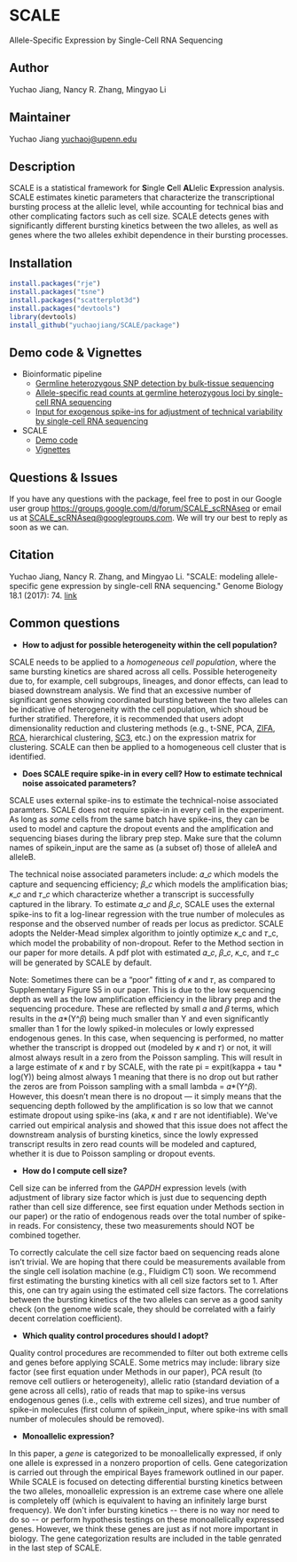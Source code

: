 # SCALE
Allele-Specific Expression by Single-Cell RNA Sequencing


## Author
Yuchao Jiang, Nancy R. Zhang, Mingyao Li


## Maintainer
Yuchao Jiang <yuchaoj@upenn.edu>


## Description
SCALE is a statistical framework for **S**ingle **C**ell **AL**lelic **E**xpression analysis. SCALE estimates kinetic parameters that characterize the transcriptional bursting process at the allelic level, while accounting for technical bias and other complicating factors such as cell size. SCALE detects genes with significantly different bursting kinetics between the two alleles, as well as genes where the two alleles exhibit dependence in their bursting processes.


## Installation
```r
install.packages("rje")
install.packages("tsne")
install.packages("scatterplot3d")
install.packages("devtools")
library(devtools)
install_github("yuchaojiang/SCALE/package")
```


## Demo code & Vignettes
* Bioinformatic pipeline
  * [Germline heterozygous SNP detection by bulk-tissue sequencing](https://github.com/yuchaojiang/SCALE/blob/master/bioinfo/bulk_SNP.sh)
  * [Allele-specific read counts at germline heterozygous loci by single-cell RNA sequencing](https://github.com/yuchaojiang/SCALE/blob/master/bioinfo/scRNAseq_SNP.sh)
  * [Input for exogenous spike-ins for adjustment of technical variability by single-cell RNA sequencing](https://github.com/yuchaojiang/SCALE/blob/master/bioinfo/scRNAseq_spikein.sh)
* SCALE
  * [Demo code](https://github.com/yuchaojiang/SCALE/blob/master/demo/demo.R)
  * [Vignettes](https://github.com/yuchaojiang/SCALE/blob/master/demo/SCALE_vignettes.pdf)


## Questions & Issues
If you have any questions with the package, feel free to post in our Google user group https://groups.google.com/d/forum/SCALE_scRNAseq or email us at SCALE_scRNAseq@googlegroups.com. We will try our best to reply as soon as we can.


## Citation
Yuchao Jiang, Nancy R. Zhang, and Mingyao Li. "SCALE: modeling allele-specific gene expression by single-cell RNA sequencing." Genome Biology 18.1 (2017): 74. [link](https://genomebiology.biomedcentral.com/articles/10.1186/s13059-017-1200-8)


## Common questions
* **How to adjust for possible heterogeneity within the cell population?**

 SCALE needs to be applied to a *homogeneous cell population*, where the same bursting kinetics are shared across all cells. Possible heterogeneity due to, for example, cell subgroups, lineages, and donor effects, can lead to biased downstream analysis. We find that an excessive number of significant genes showing coordinated bursting between the two alleles can be indicative of heterogeneity with the cell population, which shoud be further stratified. Therefore, it is recommended that users adopt dimensionality reduction and clustering methods (e.g., t-SNE, PCA, [ZIFA](https://genomebiology.biomedcentral.com/articles/10.1186/s13059-015-0805-z), [RCA](http://www.nature.com/ng/journal/v49/n5/full/ng.3818.html), hierarchical clustering, [SC3](https://www.nature.com/nmeth/journal/v14/n5/full/nmeth.4236.html), etc.) on the expression matrix for clustering. SCALE can then be applied to a homogeneous cell cluster that is identified.
  
* **Does SCALE require spike-in in every cell? How to estimate technical noise assoicated parameters?**

 SCALE uses external spike-ins to estimate the technical-noise associated paramters. SCALE does not require spike-in in every cell in the experiment. As long as *some* cells from the same batch have spike-ins, they can be used to model and capture the dropout events and the amplification and sequencing biases during the library prep step. Make sure that the column names of spikein_input are the same as (a subset of) those of alleleA and alleleB.

 The technical noise associated parameters include: 𝛼_𝑐 which models the capture and sequencing efficiency; 𝛽_𝑐 which models the amplification bias; 𝜅_𝑐 and 𝜏_𝑐 which characterize whether a transcript is successfully captured in the library. To estimate 𝛼_𝑐 and 𝛽_𝑐, SCALE uses the external spike-ins to fit a log-linear regression with the true number of molecules as response and the observed number of reads per locus as predictor. SCALE adopts the Nelder-Mead simplex algorithm to jointly optimize 𝜅_c and 𝜏_c, which model the probability of non-dropout. Refer to the Method section in our paper for more details. A pdf plot with estimated 𝛼_𝑐, 𝛽_𝑐, 𝜅_c, and 𝜏_c will be generated by SCALE by default.
 
 Note: Sometimes there can be a “poor" fitting of 𝜅 and 𝜏, as compared to Supplementary Figure S5 in our paper. This is due to the low sequencing depth as well as the low amplification efficiency in the library prep and the sequencing procedure. These are reflected by small 𝛼 and 𝛽 terms, which results in the 𝛼*(Y^𝛽) being much smaller than Y and even significantly smaller than 1 for the lowly spiked-in molecules or lowly expressed endogenous genes. In this case, when sequencing is performed, no matter whether the transcript is dropped out (modeled by 𝜅 and 𝜏) or not, it will almost always result in a zero from the Poisson sampling. This will result in a large estimate of 𝜅 and 𝜏 by SCALE, with the rate pi = expit(kappa + tau * log(Y)) being almost always 1 meaning that there is no drop out but rather the zeros are from Poisson sampling with a small lambda = 𝛼*(Y^𝛽). However, this doesn’t mean there is no dropout — it simply means that the sequencing depth followed by the amplification is so low that we cannot estimate dropout using spike-ins (aka, 𝜅 and 𝜏 are not identifiable). We've carried out empirical analysis and showed that this issue does not affect the downstream analysis of bursting kinetics, since the lowly expressed transcript results in zero read counts will be modeled and captured, whether it is due to Poisson sampling or dropout events.


* **How do I compute cell size?**

 Cell size can be inferred from the *GAPDH* expression levels (with adjustment of library size factor which is just due to sequencing depth rather than cell size difference, see first equation under Methods section in our paper) or the ratio of endogenous reads over the total number of spike-in reads. For consistency, these two measurements should NOT be combined together.

 To correctly calculate the cell size factor baed on sequencing reads alone isn’t trivial. We are hoping that there could be measurements available from the single cell isolation machine (e.g., Fluidigm C1) soon. We recommend first estimating the bursting kinetics with all cell size factors set to 1. After this, one can try again using the estimated cell size factors. The correlations between the bursting kinetics of the two alleles can serve as a good sanity check (on the genome wide scale, they should be correlated with a fairly decent correlation coefficient).


* **Which quality control procedures should I adopt?**

 Quality control procedures are recommended to filter out both extreme cells and genes before applying SCALE. Some metrics may include: library size factor (see first equation under Methods in our paper), PCA result (to remove cell outliers or heterogeneity), allelic ratio (standard deviation of a gene across all cells), ratio of reads that map to spike-ins versus endogenous genes (i.e., cells with extreme cell sizes), and true number of spike-in molecules (first column of spikein_input, where spike-ins with small number of molecules should be removed).
 

* **Monoallelic expression?**

 In this paper, a *gene* is categorized to be monoallelically expressed, if only one allele is expressed in a nonzero proportion of cells. Gene categorization is carried out through the empirical Bayes framework outlined in our paper. While SCALE is focused on detecting differential bursting kinetics between the two alleles, monoallelic expression is an extreme case where one allele is completely off (which is equivalent to having an infinitely large burst frequency). We don't infer bursting kinetics -- there is no way nor need to do so -- or perform hypothesis testings on these monoallelically expressed genes. However, we think these genes are just as if not more important in biology. The gene categorization results are included in the table genrated in the last step of SCALE.
 
 

